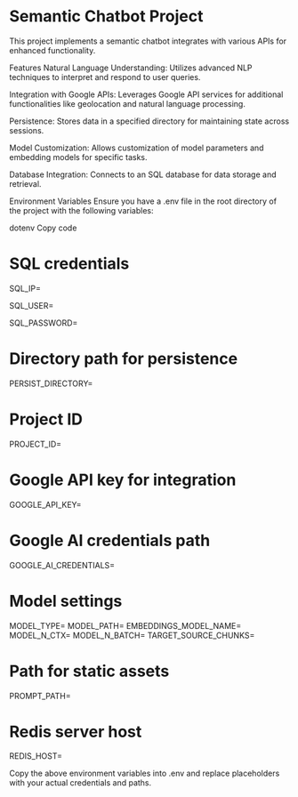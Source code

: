 # Semantic Chatbot Project
This project implements a semantic chatbot  integrates with various APIs for enhanced functionality.

Features
Natural Language Understanding: Utilizes advanced NLP techniques to interpret and respond to user queries.

Integration with Google APIs: Leverages Google API services for additional functionalities like geolocation and natural language processing.

Persistence: Stores data in a specified directory for maintaining state across sessions.

Model Customization: Allows customization of model parameters and embedding models for specific tasks.

Database Integration: Connects to an SQL database for data storage and retrieval.

Environment Variables
Ensure you have a .env file in the root directory of the project with the following variables:

dotenv
Copy code
# SQL credentials
SQL_IP=

SQL_USER=

SQL_PASSWORD=


# Directory path for persistence
PERSIST_DIRECTORY=

# Project ID
PROJECT_ID=

# Google API key for integration
GOOGLE_API_KEY=

# Google AI credentials path
GOOGLE_AI_CREDENTIALS=

# Model settings
MODEL_TYPE=
MODEL_PATH=
EMBEDDINGS_MODEL_NAME=
MODEL_N_CTX=
MODEL_N_BATCH=
TARGET_SOURCE_CHUNKS=

# Path for static assets
PROMPT_PATH=

# Redis server host
REDIS_HOST=

Copy the above environment variables into .env and replace placeholders with your actual credentials and paths.